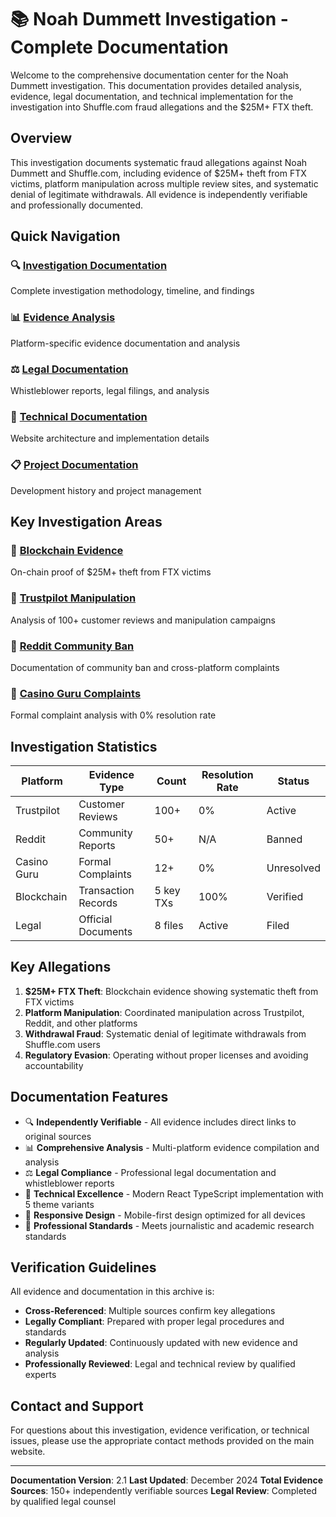 # 📚 Noah Dummett Investigation - Complete Documentation

Welcome to the comprehensive documentation center for the Noah Dummett investigation. This documentation provides detailed analysis, evidence, legal documentation, and technical implementation for the investigation into Shuffle.com fraud allegations and the $25M+ FTX theft.

## Overview

This investigation documents systematic fraud allegations against Noah Dummett and Shuffle.com, including evidence of $25M+ theft from FTX victims, platform manipulation across multiple review sites, and systematic denial of legitimate withdrawals. All evidence is independently verifiable and professionally documented.

## Quick Navigation

### 🔍 [Investigation Documentation](./investigation/)
Complete investigation methodology, timeline, and findings

### 📊 [Evidence Analysis](./evidence/)
Platform-specific evidence documentation and analysis

### ⚖️ [Legal Documentation](./legal/)
Whistleblower reports, legal filings, and analysis

### 🔧 [Technical Documentation](./technical/)
Website architecture and implementation details

### 📋 [Project Documentation](./project/)
Development history and project management

## Key Investigation Areas

### 🚨 [Blockchain Evidence](./evidence/blockchain.md)
On-chain proof of $25M+ theft from FTX victims

### 🏪 [Trustpilot Manipulation](./evidence/trustpilot.md)
Analysis of 100+ customer reviews and manipulation campaigns

### 🚫 [Reddit Community Ban](./evidence/reddit.md)
Documentation of community ban and cross-platform complaints

### 🎰 [Casino Guru Complaints](./evidence/casino-guru.md)
Formal complaint analysis with 0% resolution rate

## Investigation Statistics

| Platform | Evidence Type | Count | Resolution Rate | Status |
|----------|---------------|-------|-----------------|---------|
| Trustpilot | Customer Reviews | 100+ | 0% | Active |
| Reddit | Community Reports | 50+ | N/A | Banned |
| Casino Guru | Formal Complaints | 12+ | 0% | Unresolved |
| Blockchain | Transaction Records | 5 key TXs | 100% | Verified |
| Legal | Official Documents | 8 files | Active | Filed |

## Key Allegations

1. **$25M+ FTX Theft**: Blockchain evidence showing systematic theft from FTX victims
2. **Platform Manipulation**: Coordinated manipulation across Trustpilot, Reddit, and other platforms
3. **Withdrawal Fraud**: Systematic denial of legitimate withdrawals from Shuffle.com users
4. **Regulatory Evasion**: Operating without proper licenses and avoiding accountability

## Documentation Features

- 🔍 **Independently Verifiable** - All evidence includes direct links to original sources
- 📊 **Comprehensive Analysis** - Multi-platform evidence compilation and analysis
- ⚖️ **Legal Compliance** - Professional legal documentation and whistleblower reports
- 🔧 **Technical Excellence** - Modern React TypeScript implementation with 5 theme variants
- 📱 **Responsive Design** - Mobile-first design optimized for all devices
- 🚀 **Professional Standards** - Meets journalistic and academic research standards

## Verification Guidelines

All evidence and documentation in this archive is:
- **Cross-Referenced**: Multiple sources confirm key allegations
- **Legally Compliant**: Prepared with proper legal procedures and standards
- **Regularly Updated**: Continuously updated with new evidence and analysis
- **Professionally Reviewed**: Legal and technical review by qualified experts

## Contact and Support

For questions about this investigation, evidence verification, or technical issues, please use the appropriate contact methods provided on the main website.

---

**Documentation Version**: 2.1
**Last Updated**: December 2024
**Total Evidence Sources**: 150+ independently verifiable sources
**Legal Review**: Completed by qualified legal counsel